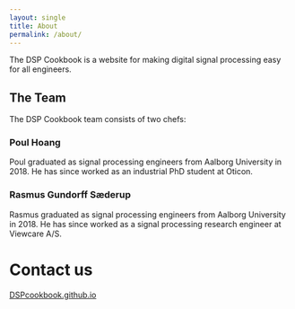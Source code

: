 ```yaml
---
layout: single
title: About
permalink: /about/
---
```


The DSP Cookbook is a website for making digital signal processing easy for all engineers.

## The Team



The DSP Cookbook team consists of two chefs:
### Poul Hoang
Poul graduated as signal processing engineers from Aalborg University in 2018.
He has since worked as an industrial PhD student at Oticon.

### Rasmus Gundorff Sæderup
Rasmus graduated as signal processing engineers from Aalborg University in 2018.
He has since worked as a signal processing research engineer at Viewcare A/S.

# Contact us

[DSPcookbook.github.io](https://dspcookbook.github.io/)
